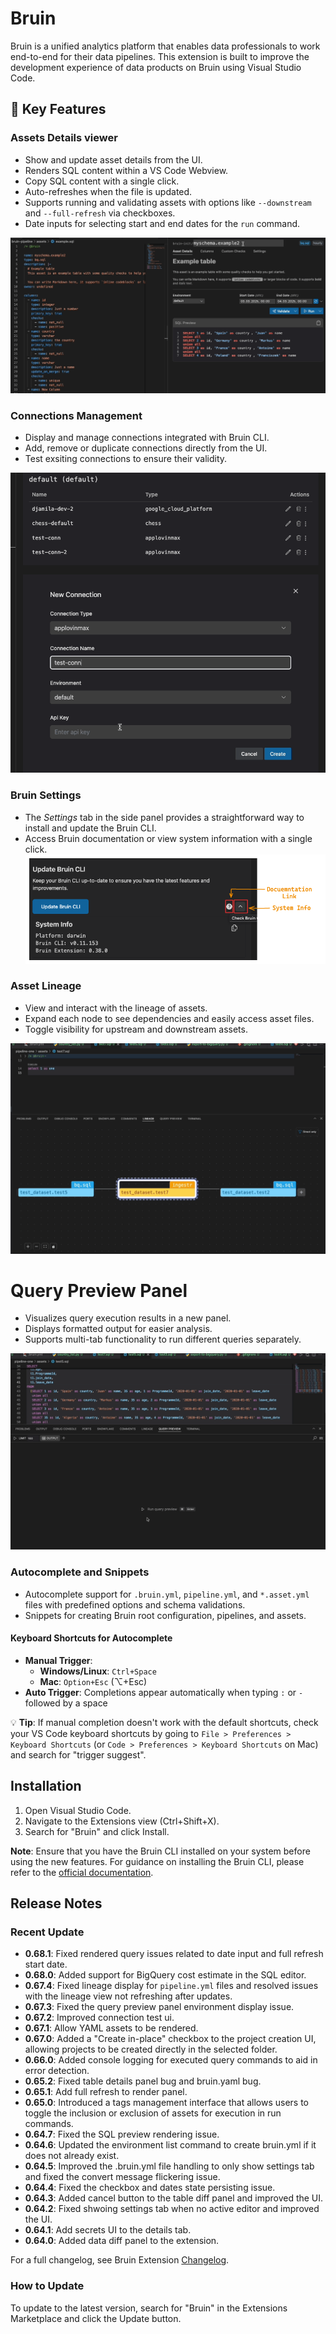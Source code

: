 # Bruin

Bruin is a unified analytics platform that enables data professionals to work end-to-end for their data pipelines. This extension is built to improve the development experience of data products on Bruin using Visual Studio Code.

## 🚀 Key Features

### Assets Details viewer
- Show and update asset details from the UI.
- Renders SQL content within a VS Code Webview.
- Copy SQL content with a single click.
- Auto-refreshes when the file is updated.
- Supports running and validating assets with options like `--downstream` and `--full-refresh` via checkboxes.
- Date inputs for selecting start and end dates for the `run` command.


![GIF of Asset Details Panel](https://github.com/bruin-data/bruin-vscode/blob/main/screenshots/asset-details-tab-new.gif?raw=true)

### Connections Management
- Display and manage connections integrated with Bruin CLI.
- Add, remove or duplicate connections directly from the UI.
- Test exsiting connections to ensure their validity.

![GIF of Connection Manager](https://github.com/bruin-data/bruin-vscode/blob/main/screenshots/manage-connections.gif?raw=true)

### Bruin Settings
- The *Settings* tab in the side panel provides a straightforward way to install and update the Bruin CLI.
- Access Bruin documentation or view system information with a single click.
![Screenshot of Settings Tab](https://github.com/bruin-data/bruin-vscode/blob/main/screenshots/bruin-settings.png?raw=true)

### Asset Lineage
- View and interact with the lineage of assets.
- Expand each node to see dependencies and easily access asset files.
- Toggle visibility for upstream and downstream assets.

![GIF of Lineage Panel](https://github.com/bruin-data/bruin-vscode/blob/main/screenshots/lineage-panel-with-options.gif?raw=true)

# Query Preview Panel
- Visualizes query execution results in a new panel.
- Displays formatted output for easier analysis.
- Supports multi-tab functionality to run different queries separately.

![GIF of Lineage Panel](https://github.com/bruin-data/bruin-vscode/blob/main/screenshots/query-preview-options.gif?raw=true)

### Autocomplete and Snippets
- Autocomplete support for `.bruin.yml`, `pipeline.yml`, and `*.asset.yml` files with predefined options and schema validations.
- Snippets for creating Bruin root configuration, pipelines, and assets.

#### Keyboard Shortcuts for Autocomplete
- **Manual Trigger**: 
  - **Windows/Linux**: `Ctrl+Space`
  - **Mac**: `Option+Esc` (⌥+Esc)
- **Auto Trigger**: Completions appear automatically when typing `:` or `-` followed by a space

💡 **Tip**: If manual completion doesn't work with the default shortcuts, check your VS Code keyboard shortcuts by going to `File > Preferences > Keyboard Shortcuts` (or `Code > Preferences > Keyboard Shortcuts` on Mac) and search for "trigger suggest".

## Installation

1. Open Visual Studio Code.
2. Navigate to the Extensions view (Ctrl+Shift+X).
3. Search for "Bruin" and click Install.

**Note**: Ensure that you have the Bruin CLI installed on your system before using the new features. For guidance on installing the Bruin CLI, please refer to the [official documentation](https://github.com/bruin-data/bruin).

## Release Notes
### Recent Update
- **0.68.1**: Fixed rendered query issues related to date input and full refresh start date.
- **0.68.0**: Added support for BigQuery cost estimate in the SQL editor.
- **0.67.4**: Fixed lineage display for `pipeline.yml` files and resolved issues with the lineage view not refreshing after updates.
- **0.67.3**: Fixed the query preview panel environment display issue.
- **0.67.2**: Improved connection test ui.
- **0.67.1**: Allow YAML assets to be rendered.
- **0.67.0**: Added a "Create in-place" checkbox to the project creation UI, allowing projects to be created directly in the selected folder.
- **0.66.0**: Added console logging for executed query commands to aid in error detection.
- **0.65.2**: Fixed table details panel bug and bruin.yaml bug.
- **0.65.1**: Add full refresh to render panel.
- **0.65.0**: Introduced a tags management interface that allows users to toggle the inclusion or exclusion of assets for execution in run commands.
- **0.64.7**: Fixed the SQL preview rendering issue.
- **0.64.6**: Updated the environment list command to create bruin.yml if it does not already exist.
- **0.64.5**: Improved the .bruin.yml file handling to only show settings tab and fixed the convert message flickering issue.
- **0.64.4**: Fixed the checkbox and dates state persisting issue.
- **0.64.3**: Added cancel button to the table diff panel and improved the UI.
- **0.64.2**: Fixed shwoing settings tab when no active editor and improved the UI.
- **0.64.1**: Add secrets UI to the details tab.
- **0.64.0**: Added data diff panel to the extension.

For a full changelog, see Bruin Extension [Changelog](https://marketplace.visualstudio.com/items/bruin.bruin/changelog).

### How to Update

To update to the latest version, search for "Bruin" in the Extensions Marketplace and click the Update button.
